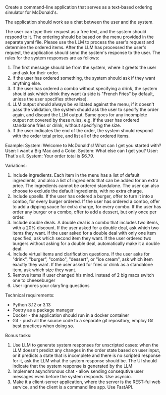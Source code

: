 Create a command-line application that serves as a text-based ordering simulator for McDonald's.

The application should work as a chat between the user and the system.

The user can type their request as a free text, and the system should respond to it.
The ordering should be based on the menu provided in the separate yaml file.
Please use the LLM to process the user's request and determine the ordered items. After the LLM has processed the user's request, the application should send the system's response to the user.
The rules for the system responses are as follows:
  1. The first message should be from the system, where it greets the user and ask for their order.
  2. If the user has ordered something, the system should ask if they want anything else.
  3. If the user has ordered a combo without specifying a drink, the system should ask which drink they want (a side is "French Fries" by default, unless the user specifies otherwise).
  4. LLM output should always be validated against the menu, if it doesn't pass the validation, the system should ask the user to specify the order again, and discard the LLM output. Same goes for any incomplete output not covered by these rules, e.g. if the user has ordered standalone fries or drink, without specifying the size.
  5. If the user indicates the end of the order, the system should respond with the order total price, and list all of the ordered items.

Example:
System: Welcome to McDonald's! What can I get you started with?
User: I want a Big Mac and a Coke.
System: What else can I get you?
User: That's all.
System: Your order total is $6.79.

Variations:
  1. Include ingredients. Each item in the menu has a list of default ingredients, and also a list of ingredients that can be added for an extra price. The ingredients cannot be ordered standalone. The user can also choose to exclude the default ingredients, with no extra charge.
  2. Include upsells. If the user has ordered a burger, offer to turn it into a combo, for every burger ordered. If the user has ordered a combo, offer to add a dipping sauce for extra charge, for every combo. If the user has order any burger or a combo, offer to add a dessert, but only once per order.
  3. Include double deals. A double deal is a combo that includes two items, with a 20% discount. If the user asked for a double deal, ask which two items they want. If the user asked for a double deal with only one item specified, ask which second item they want. If the user ordered two burgers without asking for a double deal, automatically make it a double deal.
  4. Include virtual items and clarification questions. If the user asks for "drink", "burger", "combo", "dessert", or "ice cream", ask which item exactly they want. If the user asked for fries or drink as a standalone item, ask which size they want.
  5. Remove items if user changed his mind. instead of 2 big macs switch one to cheeseburger
  6. User ignores your claryfing questions

Technical requirements:
- Python 3.12 or 3.13
- Poetry as a package manager
- Docker - the application should run in a docker container
- Git - push all the source code to a separate git repository, employ Git best practices when doing so. 

Bonus tasks:
  1. Use LLM to generate system responses for unscripted cases: when the LLM doesn't predict any changes in the order state based on user input, or it predicts a state that is incomplete and there is no scripted response for it, ask the LLM what the system response should be. The UI should indicate that the system response is generated by the LLM
  2. Implement asynchronous chat - allow sending consequtive user messages even before the system responds. Use asyncio.
  3. Make it a client-server application, where the server is the REST-ful web service, and the client is a command line app. Use FastAPI.